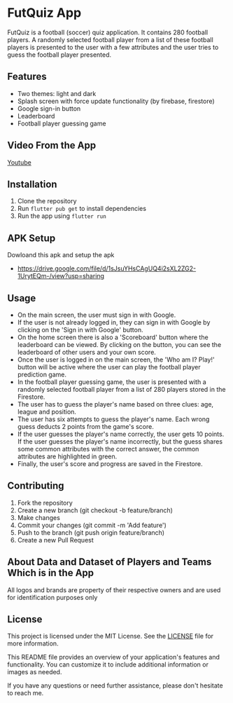 # FutQuiz App
FutQuiz is a football (soccer) quiz application. It contains 280 football players. A randomly selected football player from a list of these football players is presented to the user with a few attributes and the user tries to guess the football player presented.

## Features
*  Two themes: light and dark
*  Splash screen with force update functionality (by firebase, firestore)
*  Google sign-in button
*  Leaderboard
*  Football player guessing game

## Video From the App
[Youtube](https://youtu.be/VbYOkC4vAvY)

## Installation
1.  Clone the repository
2.  Run ``flutter pub get`` to install dependencies
3.  Run the app using ``flutter run``

## APK Setup
Dowloand this apk and setup the apk
*  https://drive.google.com/file/d/1sJsuYHsCAgUQ4i2sXL2ZG2-1UrytEQm-/view?usp=sharing

## Usage
*  On the main screen, the user must sign in with Google.
*  If the user is not already logged in, they can sign in with Google by clicking on the 'Sign in with Google' button.
*  On the home screen there is also a 'Scoreboard' button where the leaderboard can be viewed. By clicking on the button, you can see the leaderboard of other users and your own score.
*  Once the user is logged in on the main screen, the 'Who am I? Play!' button will be active where the user can play the football player prediction game.
*  In the football player guessing game, the user is presented with a randomly selected football player from a list of 280 players stored in the Firestore.
*  The user has to guess the player's name based on three clues: age, league and position.
*  The user has six attempts to guess the player's name. Each wrong guess deducts 2 points from the game's score.
*  If the user guesses the player's name correctly, the user gets 10 points. If the user guesses the player's name incorrectly, but the guess shares some common attributes with the correct answer, the common attributes are highlighted in green.
*  Finally, the user's score and progress are saved in the Firestore.

## Contributing
1.  Fork the repository
2.  Create a new branch (git checkout -b feature/branch)
3.  Make changes
4.  Commit your changes (git commit -m 'Add feature')
5.  Push to the branch (git push origin feature/branch)
6.  Create a new Pull Request

## About Data and Dataset of Players and Teams Which is in the App
All logos and brands are property of their respective owners and are used for identification purposes only

## License
This project is licensed under the MIT License. See the [LICENSE](https://github.com/emrekaya035/futquiz/blob/main/LICENSE.md) file for more information.

This README file provides an overview of your application's features and functionality. You can customize it to include additional information or images as needed.

If you have any questions or need further assistance, please don't hesitate to reach me.


